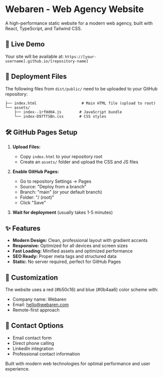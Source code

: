 # Webaren - Web Agency Website

A high-performance static website for a modern web agency, built with React, TypeScript, and Tailwind CSS.

## 🚀 Live Demo
Your site will be available at: `https://[your-username].github.io/[repository-name]`

## 📁 Deployment Files
The following files from `dist/public/` need to be uploaded to your GitHub repository:

```
├── index.html                    # Main HTML file (upload to root)
└── assets/
    ├── index--1rfHdH4.js        # JavaScript bundle
    └── index-D97TfSBn.css       # CSS styles
```

## 🛠️ GitHub Pages Setup

1. **Upload Files:**
   - Copy `index.html` to your repository root
   - Create an `assets/` folder and upload the CSS and JS files

2. **Enable GitHub Pages:**
   - Go to repository Settings → Pages
   - Source: "Deploy from a branch"
   - Branch: "main" (or your default branch)
   - Folder: "/ (root)"
   - Click "Save"

3. **Wait for deployment** (usually takes 1-5 minutes)

## ✨ Features

- **Modern Design:** Clean, professional layout with gradient accents
- **Responsive:** Optimized for all devices and screen sizes
- **Fast Loading:** Minified assets and optimized performance
- **SEO Ready:** Proper meta tags and structured data
- **Static:** No server required, perfect for GitHub Pages

## 🎨 Customization

The website uses a red (#b50c16) and blue (#0b4aa6) color scheme with:
- Company name: Webaren
- Email: hello@webaren.com
- Remote-first approach

## 📧 Contact Options

- Email contact form
- Direct phone calling
- LinkedIn integration
- Professional contact information

Built with modern web technologies for optimal performance and user experience.